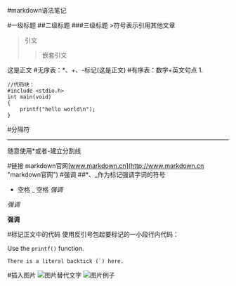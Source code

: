 #markdown语法笔记

#一级标题
##二级标题
###三级标题
	>符号表示引用其他文章
>引文
>>嵌套引文

这是正文
#无序表：*、+、-标记(这是正文)
#有序表：数字+英文句点 1.

	//代码块：
	#include <stdio.h>
	int main(void)
	{
		printf("hello world\n");
	}
#分隔符
*************************************
随意使用*或者-建立分割线

#链接
markdown官网[www.markdown.cn](http://www.markdown.cn "markdown官网")
#强调
##*、_作为标记强调字词的符号
* 空格
_ 空格
*强调*

_强调_

**强调**

#标记正文中的代码
使用反引号包起要标记的一小段行内代码：

Use the `printf()` function.

``There is a literal backtick (`) here.``

#插入图片
	![图片替代文字](图片网址 "title")
![图片例子](C:\Users\皮皮东\Pictures\5895671784d24.jpg "example")